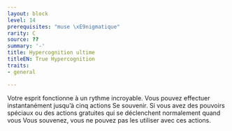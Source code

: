 ```yaml
---
layout: block
level: 14
prerequisites: "muse \xE9nigmatique"
rarity: C
source: ??
summary: '-'
title: Hypercognition ultime
titleEN: True Hypercognition
traits:
- general

---
```


<p>Votre esprit fonctionne à un rythme incroyable. Vous pouvez effectuer instantanément jusqu’à cinq actions Se souvenir. Si vous avez des pouvoirs spéciaux ou des actions gratuites qui se déclenchent normalement quand vous Vous souvenez, vous ne pouvez pas les utiliser avec ces actions.</p>